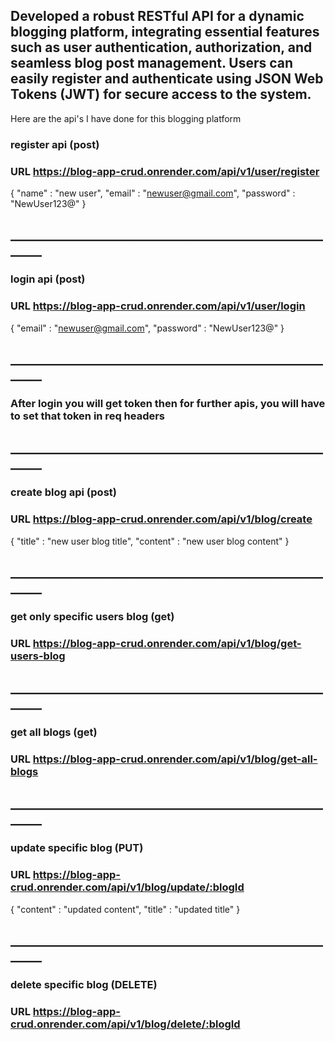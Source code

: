 

## Developed a robust RESTful API for a dynamic blogging platform, integrating essential features such as user authentication, authorization, and seamless blog post management. Users can easily register and authenticate using JSON Web Tokens (JWT) for secure access to the system.

Here are the api's I have done for this blogging platform

### register api (post)
### URL https://blog-app-crud.onrender.com/api/v1/user/register
{
    "name" : "new user",
    "email" : "newuser@gmail.com",
    "password" : "NewUser123@"
}
## _______________________________________________________

### login api (post)
### URL https://blog-app-crud.onrender.com/api/v1/user/login
{
   "email" : "newuser@gmail.com",
    "password" : "NewUser123@"
}
## _______________________________________________________

### After login you will get token then for further apis, you will have to set that token in req headers
## _______________________________________________________


### create blog api (post)
### URL https://blog-app-crud.onrender.com/api/v1/blog/create
{
    "title" : "new user blog title",
    "content" : "new user blog content"
}
## _______________________________________________________


### get only specific users blog (get)
### URL https://blog-app-crud.onrender.com/api/v1/blog/get-users-blog
## _______________________________________________________

### get all blogs (get)
### URL https://blog-app-crud.onrender.com/api/v1/blog/get-all-blogs
## _______________________________________________________

### update specific blog (PUT)
### URL https://blog-app-crud.onrender.com/api/v1/blog/update/:blogId
{
    "content" : "updated content",
    "title" : "updated title"
}
## _______________________________________________________

### delete specific blog (DELETE)
### URL https://blog-app-crud.onrender.com/api/v1/blog/delete/:blogId